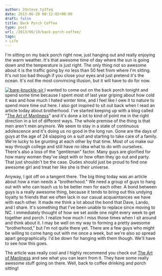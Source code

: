 ```yaml
---
author: 2dsteve_ty3fxq
date: 2013-06-20 00:12:02+00:00
draft: false
title: Back Porch Coffee
type: post
url: /2013/06/19/back-porch-coffee/
tags:
- Life
---
```


I'm sitting on my back porch right now, just hanging out and really enjoying the warm weather. It's that awesome time of day where the sun is going down and the temperature is just right. The only thing not so awesome about it is the traffic going by no less than 50 feet from where I'm sitting. It's not too bad though if you close your eyes and just pretend it's the ocean. It's not the most convincing illusion, but it will have to do for now.

[![bare-knuckle-sir](http://www.bitsandbinary.com/wp-content/uploads/2013/06/tumblr_lg9w57xYRC1qdaeny-150x150.jpg)
](http://www.bitsandbinary.com/wp-content/uploads/2013/06/tumblr_lg9w57xYRC1qdaeny.jpg)I wanted to come out on the back porch tonight and spend some time because I spent most of last year griping about how cold it was and how much I hated winter time, and I feel like I owe it to nature to spend more time out here. I also got inspired to sit out back when I read an article today about brotherhood. I've started keeping up with a blog called "[The Art of Manliness](http://www.artofmanliness.com)" and it's done a lot to kind of point me in the right direction in a lot of different ways. The whole premise of the thing is that men aren't men anymore. We seem to stay in a state of continuous adolescence and it's doing us no good in the long run. Gone are the days of guys at the age of 24 slapping on a suit and starting to take care of a family. We're lucky to be grunting at each other by that time. Most of us make our way through college and still have no idea what to do with ourselves. There's also a loss of the "gentleman" factor. Many guys are glorified for how many women they've slept with or how often they go out and party. That just shouldn't be the case. Dudes should just be proud to find one awesome girl and treat her like she is their universe.

Anyway, I got off on a tangent there. The big thing today was an article about how a man needs a "brotherhood." We need a group of guys to hang out with who can teach us to be better men for each other. A bond between guys is a really awesome thing, because it tends to bring out this undying loyalty to friends that we often lack in our casual acquaintances we have with each other. It made me think a lot about the bond that Dave, Lando, and I share. It's something that I've been unable to replace since moving to NC. I immediately thought of how we set aside one night every week to get together and porch. I realize how much I miss those times when I sit around and think about it. I may be well on my way to forming a pretty awesome "brotherhood," but I'm not quite there yet. There are a few guys who might be willing to come hang out with me once a week, but we're also so spread apart geographically. I'd be down for hanging with them though. We'll have to see how this goes.

The article was really cool and I highly recommend you check out [The Art of Manliness](http://www.artofmanliness.com) and see what you can learn from it. They have some really awesome stuff going on there. Well, back to coffee drinking and porch sitting!
